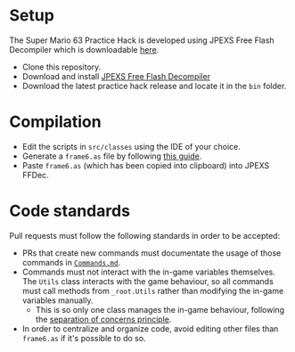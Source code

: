 # Setup

The Super Mario 63 Practice Hack is developed using JPEXS Free Flash Decompiler which is downloadable [here](https://github.com/jindrapetrik/jpexs-decompiler).

- Clone this repository.
- Download and install [JPEXS Free Flash Decompiler](https://github.com/jindrapetrik/jpexs-decompiler)
- Download the latest practice hack release and locate it in the `bin` folder.

# Compilation

- Edit the scripts in `src/classes` using the IDE of your choice.
- Generate a `frame6.as` file by following [this guide](https://github.com/Sekanor/SM63PracticeHack/blob/dev/docs/Frame6.md).
- Paste `frame6.as` (which has been copied into clipboard) into JPEXS FFDec.

# Code standards

Pull requests must follow the following standards in order to be accepted:
- PRs that create new commands must documentate the usage of those commands in [`Commands.md`](https://github.com/Sekanor/SM63PracticeHack/blob/dev/docs/Commands.md).
- Commands must not interact with the in-game variables themselves. The `Utils` class interacts with the game behaviour, so all commands must call methods from `_root.Utils`
rather than modifying the in-game variables manually.
  - This is so only one class manages the in-game behaviour, following the [separation of concerns principle](https://en.wikipedia.org/wiki/Separation_of_concerns).
- In order to centralize and organize code, avoid editing other files than `frame6.as` if it's possible to do so.
